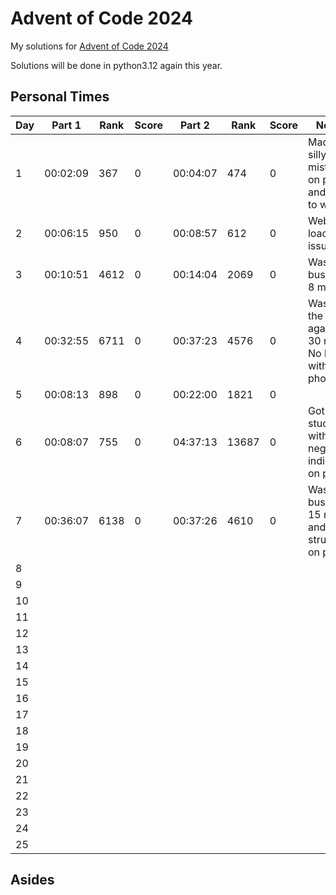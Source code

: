 # Advent of Code 2024

My solutions for [Advent of Code 2024](https://adventofcode.com/2024)

Solutions will be done in python3.12 again this year.

## Personal Times

| Day | Part 1   | Rank  | Score | Part 2   | Rank  | Score | Notes
| --- | -------- | ----- | ----- | -------- | ----- | ----- | ----
| 1   | 00:02:09 | 367   | 0     | 00:04:07 | 474   | 0     | Made a silly mistake on p2 and had to wait...
| 2   | 00:06:15 | 950   | 0     | 00:08:57 | 612   | 0     | Website loading issues...
| 3   | 00:10:51 | 4612  | 0     | 00:14:04 | 2069  | 0     | Was busy for 8 min
| 4   | 00:32:55 | 6711  | 0     | 00:37:23 | 4576  | 0     | Was in the car again for 30 min. No luck with my phone...
| 5   | 00:08:13 | 898   | 0     | 00:22:00 | 1821  | 0     | 
| 6   | 00:08:07 | 755   | 0     | 04:37:13 | 13687 | 0     | Got stuck with negative indices on p2
| 7   | 00:36:07 | 6138  | 0     | 00:37:26 | 4610  | 0     | Was busy for 15 min, and struggled on p1
| 8   |          |       |       |          |       |       | 
| 9   |          |       |       |          |       |       | 
| 10  |          |       |       |          |       |       | 
| 11  |          |       |       |          |       |       | 
| 12  |          |       |       |          |       |       | 
| 13  |          |       |       |          |       |       | 
| 14  |          |       |       |          |       |       | 
| 15  |          |       |       |          |       |       | 
| 16  |          |       |       |          |       |       | 
| 17  |          |       |       |          |       |       | 
| 18  |          |       |       |          |       |       | 
| 19  |          |       |       |          |       |       | 
| 20  |          |       |       |          |       |       | 
| 21  |          |       |       |          |       |       | 
| 22  |          |       |       |          |       |       | 
| 23  |          |       |       |          |       |       | 
| 24  |          |       |       |          |       |       | 
| 25  |          |       |       |          |       |       | 

## Asides
